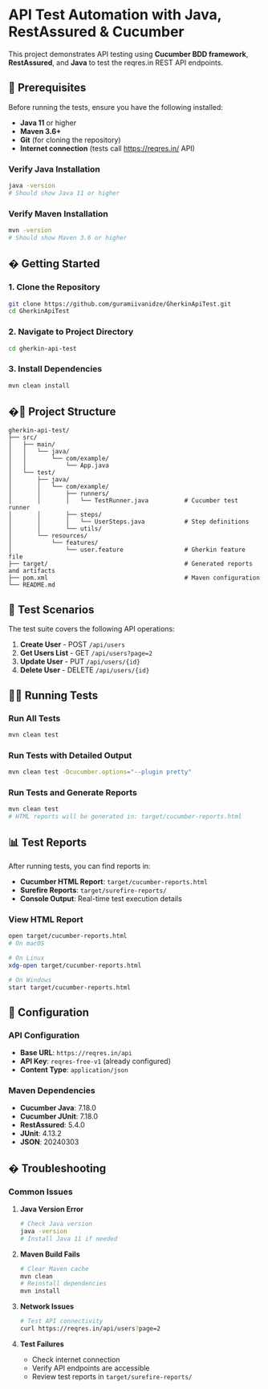 # API Test Automation with Java, RestAssured & Cucumber

This project demonstrates API testing using **Cucumber BDD framework**, **RestAssured**, and **Java** to test the reqres.in REST API endpoints.

## 📌 Prerequisites

Before running the tests, ensure you have the following installed:

- **Java 11** or higher
- **Maven 3.6+**
- **Git** (for cloning the repository)
- **Internet connection** (tests call <https://reqres.in/> API)

### Verify Java Installation
```bash
java -version
# Should show Java 11 or higher
```

### Verify Maven Installation
```bash
mvn -version
# Should show Maven 3.6 or higher
```

## � Getting Started

### 1. Clone the Repository
```bash
git clone https://github.com/guramiivanidze/GherkinApiTest.git
cd GherkinApiTest
```

### 2. Navigate to Project Directory
```bash
cd gherkin-api-test
```

### 3. Install Dependencies
```bash
mvn clean install
```

## �📂 Project Structure

```
gherkin-api-test/
├── src/
│   ├── main/
│   │   └── java/
│   │       └── com/example/
│   │           └── App.java
│   └── test/
│       ├── java/
│       │   └── com/example/
│       │       ├── runners/
│       │       │   └── TestRunner.java          # Cucumber test runner
│       │       ├── steps/
│       │       │   └── UserSteps.java           # Step definitions
│       │       └── utils/
│       └── resources/
│           └── features/
│               └── user.feature                 # Gherkin feature file
├── target/                                      # Generated reports and artifacts
├── pom.xml                                      # Maven configuration
└── README.md
```

## 🧪 Test Scenarios

The test suite covers the following API operations:

1. **Create User** - POST `/api/users`
2. **Get Users List** - GET `/api/users?page=2`
3. **Update User** - PUT `/api/users/{id}`
4. **Delete User** - DELETE `/api/users/{id}`

## 🏃‍♂️ Running Tests

### Run All Tests
```bash
mvn clean test
```

### Run Tests with Detailed Output
```bash
mvn clean test -Dcucumber.options="--plugin pretty"
```

### Run Tests and Generate Reports
```bash
mvn clean test
# HTML reports will be generated in: target/cucumber-reports.html
```

## 📊 Test Reports

After running tests, you can find reports in:

- **Cucumber HTML Report**: `target/cucumber-reports.html`
- **Surefire Reports**: `target/surefire-reports/`
- **Console Output**: Real-time test execution details

### View HTML Report
```bash
open target/cucumber-reports.html
# On macOS

# On Linux
xdg-open target/cucumber-reports.html

# On Windows
start target/cucumber-reports.html
```

## 🔧 Configuration

### API Configuration
- **Base URL**: `https://reqres.in/api`
- **API Key**: `reqres-free-v1` (already configured)
- **Content Type**: `application/json`

### Maven Dependencies
- **Cucumber Java**: 7.18.0
- **Cucumber JUnit**: 7.18.0
- **RestAssured**: 5.4.0
- **JUnit**: 4.13.2
- **JSON**: 20240303


## � Troubleshooting

### Common Issues

1. **Java Version Error**
   ```bash
   # Check Java version
   java -version
   # Install Java 11 if needed
   ```

2. **Maven Build Fails**
   ```bash
   # Clear Maven cache
   mvn clean
   # Reinstall dependencies
   mvn install
   ```

3. **Network Issues**
   ```bash
   # Test API connectivity
   curl https://reqres.in/api/users?page=2
   ```

4. **Test Failures**
   - Check internet connection
   - Verify API endpoints are accessible
   - Review test reports in `target/surefire-reports/`


